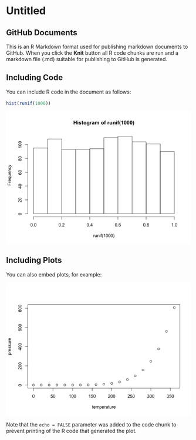 Untitled
================

GitHub Documents
----------------

This is an R Markdown format used for publishing markdown documents to GitHub. When you click the **Knit** button all R code chunks are run and a markdown file (.md) suitable for publishing to GitHub is generated.

Including Code
--------------

You can include R code in the document as follows:

``` r
hist(runif(1000))
```

![](Statistical-inference-course-project_files/figure-markdown_github/cars-1.png)

Including Plots
---------------

You can also embed plots, for example:

![](Statistical-inference-course-project_files/figure-markdown_github/pressure-1.png)

Note that the `echo = FALSE` parameter was added to the code chunk to prevent printing of the R code that generated the plot.
